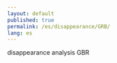 ```yaml
---
layout: default
published: true
permalink: /es/disappearance/GRB/
lang: es
---
```


disappearance analysis GBR

